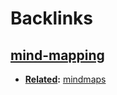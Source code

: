 
# Backlinks
## [mind-mapping](<mind-mapping.md>)
- **[Related](<Related.md>):** [mindmaps](<mindmaps.md>)


